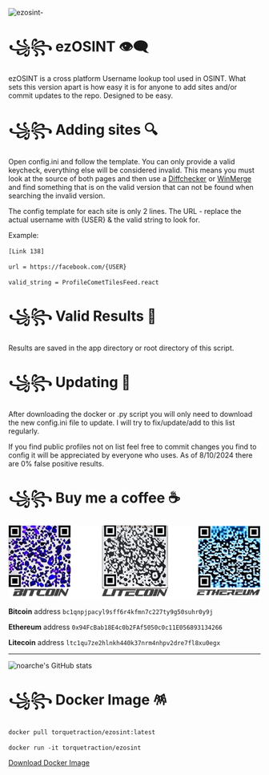 ![ezosint-](https://github.com/user-attachments/assets/7ff49f5c-5869-4664-ba7f-f689429ec7b2)


# ꧁꧂  ezOSINT 👁️‍🗨️
ezOSINT is a cross platform Username lookup tool used in OSINT. What sets this version apart is how easy it is for anyone to add sites and/or commit updates to the repo. Designed to be easy. 

# ꧁꧂ Adding sites 🔍

Open config.ini and follow the template. You can only provide a valid keycheck, everything else will be considered invalid. This means you must look at the source of both pages and then use a  [Diffchecker](https://www.diffchecker.com/) or [WinMerge](https://github.com/WinMerge/winmerge) and find something that is on the valid version that can not be found when searching the invalid version. 

The config template for each site is only 2 lines. The URL - replace the actual username with {USER} & the valid string to look for.

Example: 

`[Link 138]`

`url = https://facebook.com/{USER}`

`valid_string = ProfileCometTilesFeed.react`


# ꧁꧂ Valid Results 💯

Results are saved in the app directory or root directory of this script. 

# ꧁꧂ Updating 🔮

After downloading the docker or .py script you will only need to download the new config.ini file to update. I will try to fix/update/add to this list regularly.  

If you find public profiles not on list feel free to commit changes you find to config it will be appreciated by everyone who uses. As of 8/10/2024 there are 0% false positive results.


# ꧁꧂  Buy me a coffee ☕

![qrCode](https://raw.githubusercontent.com/noarche/cd-ripper/main/unrelated-ignore/CryptoQRcodes.png)

**Bitcoin** address `bc1qnpjpacyl9sff6r4kfmn7c227ty9g50suhr0y9j`


**Ethereum** address `0x94FcBab18E4c0b2FAf5050c0c11E056893134266`


**Litecoin** address `ltc1qu7ze2hlnkh440k37nrm4nhpv2dre7fl8xu0egx`



-------------------------------------------------------------------

![noarche's GitHub stats](https://github-readme-stats.vercel.app/api?username=noarche&show_icons=true&theme=transparent)

# ꧁꧂  Docker Image 🪅

`docker pull torquetraction/ezosint:latest`

`docker run -it torquetraction/ezosint`

[Download Docker Image](https://hub.docker.com/repository/docker/torquetraction/ezosint/general)
